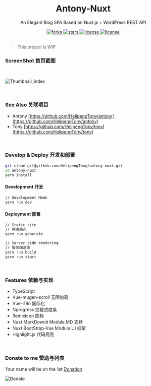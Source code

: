 <div align="center">
  <h1>Antony-Nuxt</h1>
  <p>An Elegant Blog SPA Based on Nuxt.js + WordPress REST API</p>
  <a href="https://github.com/HelipengTony/antony-nuxt">
    <img src="https://img.shields.io/github/forks/HelipengTony/antony-nuxt.svg" alt="forks">
  </a>

  <a href="https://github.com/HelipengTony/antony-nuxt">
    <img src="https://img.shields.io/github/stars/HelipengTony/antony-nuxt.svg" alt="stars">
  </a>

  <a href="https://github.com/HelipengTony/antony-nuxt">
    <img src="https://img.shields.io/github/license/HelipengTony/antony-nuxt.svg" alt="license">
  </a>

  <a href="https://travis-ci.com/HelipengTony/antony-nuxt">
    <img src="https://travis-ci.com/HelipengTony/antony-nuxt.svg?branch=master" alt="license">
  </a>
</div>

<br/>

> This project is WIP

### ScreenShot 首页截图
<br/>

![Thumbnail_index](https://i.loli.net/2020/02/22/DmZpEknVGdQKItP.png)

<br/>

### See Also 关联项目
- Antony [https://github.com/HelipengTony/antony](https://github.com/HelipengTony/antony)
- Tony [https://github.com/HelipengTony/tony](https://github.com/HelipengTony/tony)

<br/>

### Develop & Deploy 开发和部署
```bash
git clone git@github.com:HelipengTony/antony-nuxt.git
cd antony-nuxt
yarn install
```

#### Development 开发
``` bash
// Development Mode
yarn run dev
```

#### Deployment 部署
``` bash
// Static site
// 静态站点
yarn run generate
```
```bash
// Server side rendering
// 服务端渲染
yarn run build
yarn run start
```

<br/>

### Features 依赖与实现
+ TypeScript
+ Vue-mugen-scroll 无限加载
+ Vue-i18n 国际化
+ Nprogress 加载进度条
+ RemixIcon 图标
+ Nuxt MarkDownit Module MD 支持
+ Nuxt BootStrap-Vue Module UI 框架
+ Highlight.js 代码高亮

<br/>

### Donate to me 赞助与列表
Your name will be on the list [Donation](https://www.ouorz.com/donation)
<br/>

![Donate](https://i.loli.net/2019/02/18/5c6a80afd1e26.png)

<br/>
